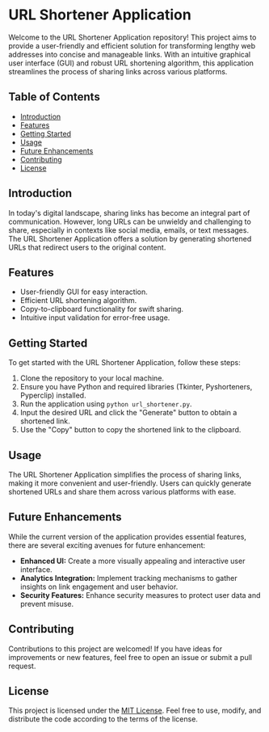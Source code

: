 # URL Shortener Application

Welcome to the URL Shortener Application repository! This project aims to provide a user-friendly and efficient solution for transforming lengthy web addresses into concise and manageable links. With an intuitive graphical user interface (GUI) and robust URL shortening algorithm, this application streamlines the process of sharing links across various platforms.

## Table of Contents

- [Introduction](#introduction)
- [Features](#features)
- [Getting Started](#getting-started)
- [Usage](#usage)
- [Future Enhancements](#future-enhancements)
- [Contributing](#contributing)
- [License](#license)

## Introduction

In today's digital landscape, sharing links has become an integral part of communication. However, long URLs can be unwieldy and challenging to share, especially in contexts like social media, emails, or text messages. The URL Shortener Application offers a solution by generating shortened URLs that redirect users to the original content.

## Features

- User-friendly GUI for easy interaction.
- Efficient URL shortening algorithm.
- Copy-to-clipboard functionality for swift sharing.
- Intuitive input validation for error-free usage.

## Getting Started

To get started with the URL Shortener Application, follow these steps:

1. Clone the repository to your local machine.
2. Ensure you have Python and required libraries (Tkinter, Pyshorteners, Pyperclip) installed.
3. Run the application using `python url_shortener.py`.
4. Input the desired URL and click the "Generate" button to obtain a shortened link.
5. Use the "Copy" button to copy the shortened link to the clipboard.

## Usage

The URL Shortener Application simplifies the process of sharing links, making it more convenient and user-friendly. Users can quickly generate shortened URLs and share them across various platforms with ease.

## Future Enhancements

While the current version of the application provides essential features, there are several exciting avenues for future enhancement:

- **Enhanced UI:** Create a more visually appealing and interactive user interface.
- **Analytics Integration:** Implement tracking mechanisms to gather insights on link engagement and user behavior.
- **Security Features:** Enhance security measures to protect user data and prevent misuse.

## Contributing

Contributions to this project are welcomed! If you have ideas for improvements or new features, feel free to open an issue or submit a pull request.

## License

This project is licensed under the [MIT License](LICENSE). Feel free to use, modify, and distribute the code according to the terms of the license.
